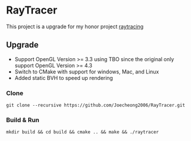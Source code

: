 # RayTracer
This project is a upgrade for my honor project [raytracing](https://github.com/Joecheong2006/raytracing)

## Upgrade
* Support OpenGL Version >= 3.3 using TBO since the original only support OpenGL Version >= 4.3
* Switch to CMake with support for windows, Mac, and Linux
* Added static BVH to speed up rendering

### Clone
```
git clone --recursive https://github.com/Joecheong2006/RayTracer.git
```

### Build & Run
```
mkdir build && cd build && cmake .. && make && ./raytracer
```
